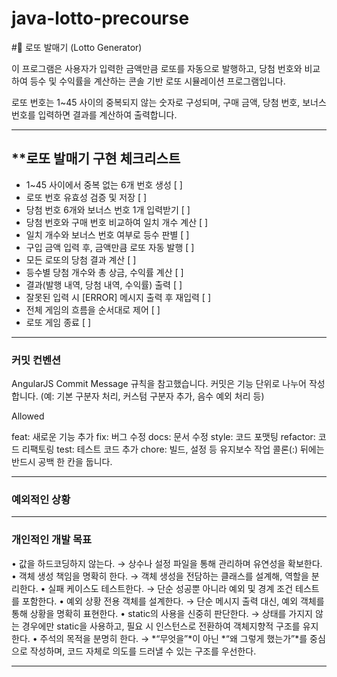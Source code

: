 # java-lotto-precourse

#🎰 로또 발매기 (Lotto Generator)

이 프로그램은 사용자가 입력한 금액만큼 로또를 자동으로 발행하고,
당첨 번호와 비교하여 등수 및 수익률을 계산하는 콘솔 기반 로또 시뮬레이션 프로그램입니다.

로또 번호는 1~45 사이의 중복되지 않는 숫자로 구성되며,
구매 금액, 당첨 번호, 보너스 번호를 입력하면 결과를 계산하여 출력합니다.

---
## **로또 발매기 구현 체크리스트 
- 1~45 사이에서 중복 없는 6개 번호 생성 [ ]
- 로또 번호 유효성 검증 및 저장 [ ]
- 당첨 번호 6개와 보너스 번호 1개 입력받기 [ ]
- 당첨 번호와 구매 번호 비교하여 일치 개수 계산 [ ]
- 일치 개수와 보너스 번호 여부로 등수 판별 [ ]
- 구입 금액 입력 후, 금액만큼 로또 자동 발행 [ ]
- 모든 로또의 당첨 결과 계산 [ ]
- 등수별 당첨 개수와 총 상금, 수익률 계산 [ ]
- 결과(발행 내역, 당첨 내역, 수익률) 출력 [ ]
- 잘못된 입력 시 [ERROR] 메시지 출력 후 재입력 [ ]
- 전체 게임의 흐름을 순서대로 제어 [ ]
- 로또 게임 종료 [ ]

----  
###  커밋 컨벤션 
AngularJS Commit Message 규칙을 참고했습니다.
커밋은 기능 단위로 나누어 작성합니다. (예: 기본 구분자 처리, 커스텀 구분자 추가, 음수 예외 처리 등)

Allowed <type>

feat: 새로운 기능 추가
fix: 버그 수정
docs: 문서 수정
style: 코드 포맷팅
refactor: 코드 리팩토링
test: 테스트 코드 추가
chore: 빌드, 설정 등 유지보수 작업
콜론(:) 뒤에는 반드시 공백 한 칸을 둡니다.

---

### 예외적인 상황 


---
### 개인적인 개발 목표
  • 값을 하드코딩하지 않는다.
→ 상수나 설정 파일을 통해 관리하며 유연성을 확보한다.
	•	객체 생성 책임을 명확히 한다.
→ 객체 생성을 전담하는 클래스를 설계해, 역할을 분리한다.
	•	실패 케이스도 테스트한다.
→ 단순 성공뿐 아니라 예외 및 경계 조건 테스트를 포함한다.
	•	예외 상황 전용 객체를 설계한다.
→ 단순 메시지 출력 대신, 예외 객체를 통해 상황을 명확히 표현한다.
	•	static의 사용을 신중히 판단한다.
→ 상태를 가지지 않는 경우에만 static을 사용하고,
필요 시 인스턴스로 전환하여 객체지향적 구조를 유지한다.
	•	주석의 목적을 분명히 한다.
→ *“무엇을”*이 아닌 *“왜 그렇게 했는가”*를 중심으로 작성하며,
코드 자체로 의도를 드러낼 수 있는 구조를 우선한다.

----

